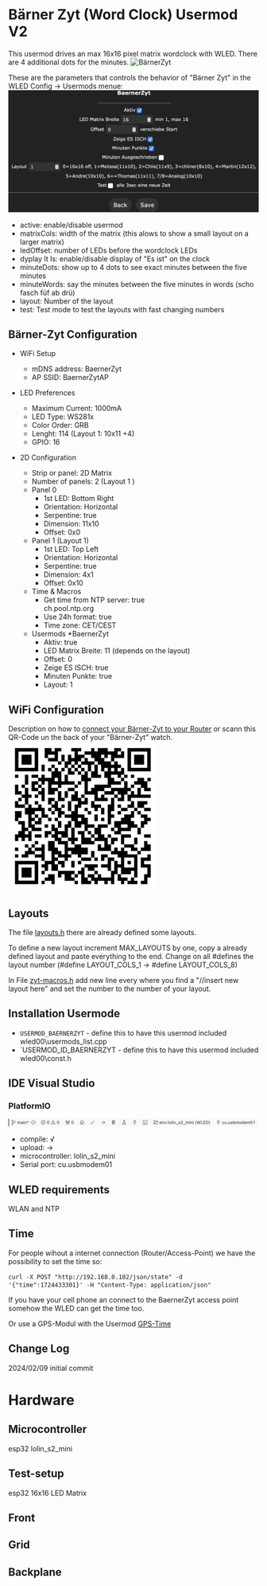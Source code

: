 # Bärner Zyt (Word Clock) Usermod V2

This usermod drives an max 16x16 pixel matrix wordclock with WLED. There are 4 additional dots for the minutes. 
![BärnerZyt](images/BärnerZyt.png)

These are the parameters that controls the behavior of "Bärner Zyt" in the WLED Config -> Usermods menue:
 ![Usermode](images/usermode.png)
* active: enable/disable usermod
* matrixCols: width of the matrix (this alows to show a small layout on a larger matrix)
* ledOffset: number of LEDs before the wordclock LEDs
* dyplay It Is: enable/disable display of "Es ist" on the clock
* minuteDots: show up to 4 dots to see exact minutes between the five minutes
* minuteWords: say the minutes between the five minutes in words (scho fasch füf ab drü)
* layout: Number of the layout
* test: Test mode to test the layouts with fast changing numbers

## Bärner-Zyt Configuration

* WiFi Setup
  * mDNS address: BaernerZyt
  * AP SSID: BaernerZytAP

* LED Preferences
  * Maximum Current: 1000mA
  * LED Type: WS281x
  * Color Order: GRB
  * Lenght: 114 (Layout 1: 10x11 +4) 
  * GPIO: 16

* 2D Configuration
  * Strip or panel: 2D Matrix
  * Number of panels: 2 (Layout 1 )
  * Panel 0
    * 1st LED: Bottom Right
    * Orientation: Horizontal
    * Serpentine: true
    * Dimension: 11x10
    * Offset: 0x0
  * Panel 1 (Layout 1)
    * 1st LED: Top Left
    * Orientation: Horizontal
    * Serpentine: true
    * Dimension: 4x1
    * Offset: 0x10
  * Time & Macros
    * Get time from NTP server: true            
    ch.pool.ntp.org
    * Use 24h format: true
    * Time zone: CET/CEST
  * Usermods
    *BaernerZyt
      * Aktiv: true
      * LED Matrix Breite: 11 (depends on the layout)
      * Offset: 0
      * Zeige ES ISCH: true
      * Minuten Punkte: true
      * Layout: 1

## WiFi Configuration
Description on how to [connect your Bärner-Zyt to your Router](WiFiSetup_de.md) or scann this QR-Code un the back of your "Bärner-Zyt" watch.
<img src="images/qr-code.png" alt="QR-Code" title="QR-Code" width=300/>

## Layouts

The file [layouts.h](layouts.h) there are already defined some layouts.

To define a new layout increment MAX_LAYOUTS by one, copy a already defined layout and paste everything to the end. Change on all #defines the layout number (#define LAYOUT_COLS_1 -> #define LAYOUT_COLS_8)

In File [zyt-macros.h](zyt-macros.h) add new line every where you find a "//insert new layout here" and set the number to the number of your layout.

## Installation Usermode

* `USERMOD_BAERNERZYT`   - define this to have this usermod included wled00\usermods_list.cpp
* `USERMOD_ID_BAERNERZYT - define this to have this usermod included wled00\const.h


## IDE Visual Studio
### PlatformIO
![Visual Studio](images/VisualCode.png)
* compile: √
* upload: ->
* microcontroller: lolin_s2_mini
* Serial port: cu.usbmodem01

## WLED requirements
WLAN and NTP

## Time
For people wihout a internet connection (Router/Access-Point) we have the possibility to set the time so:
```
curl -X POST "http://192.168.0.102/json/state" -d '{"time":1724433301}' -H "Content-Type: application/json"
```
If you have your cell phone an connect to the BaernerZyt access point somehow the WLED can get the time too.

Or use a GPS-Modul with the Usermod [GPS-Time](../usermod_v2_gps_time/readme.md)

## Change Log

2024/02/09 initial commit

# Hardware
## Microcontroller
esp32 lolin_s2_mini 

## Test-setup
esp32 16x16 LED Matrix

## Front
## Grid
## Backplane